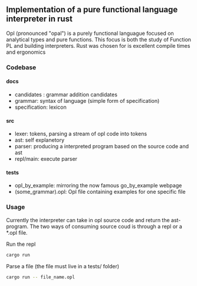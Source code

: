 ## Implementation of a pure functional language interpreter in rust

Opl (pronounced "opal") is a purely functional languague focused on analytical types and pure functions. This focus is both the study of Function PL and building interpreters. Rust was chosen for is excellent compile times and ergonomics

### Codebase

#### docs

- candidates : grammar addition candidates
- grammar: syntax of language (simple form of specification)
- specification: lexicon
#### src

- lexer: tokens, parsing a stream of opl code into tokens
- ast: self explanetory
- parser: producing a interpreted program based on the source code and ast
- repl/main: execute parser
#### tests

- opl_by_example: mirroring the now famous go_by_example webpage
- (some_grammar).opl: Opl file containing examples for one specific file

### Usage

Currently the interpreter can take in opl source code and return the ast-program. The two ways of consuming source coud is through a repl or a *.opl file.

Run the repl 
```bash
cargo run
```

Parse a file (the file must live in a tests/ folder)
```bash
cargo run -- file_name.opl
```
